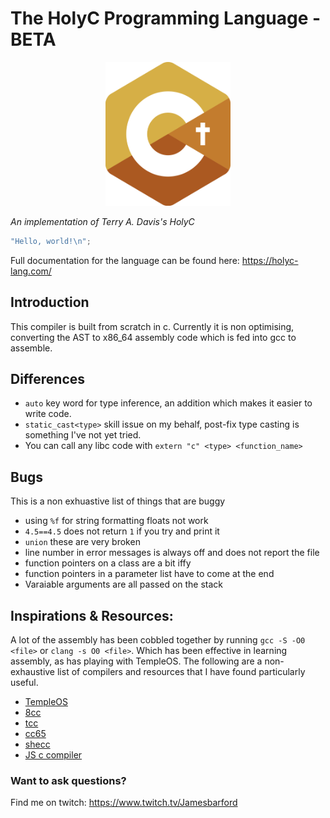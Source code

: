 # The HolyC Programming Language - BETA

<p align="center">
  <img 
    src="/assets/holyc-logo.png?raw=true"
    alt="alt text"
    title="holyc logo"
    width="200"
    height="230"/>
</p>

_An implementation of Terry A. Davis's HolyC_

```c
"Hello, world!\n";
```

Full documentation for the language can be found here: https://holyc-lang.com/

## Introduction
This compiler is built from scratch in c. Currently it is non optimising,
converting the AST to x86_64 assembly code which is fed into gcc to assemble.

## Differences
- `auto` key word for type inference, an addition which makes it easier
  to write code.
- `static_cast<type>` skill issue on my behalf, post-fix type casting
  is something I've not yet tried.
- You can call any libc code with `extern "c" <type> <function_name>`

## Bugs
This is a non exhuastive list of things that are buggy
- using `%f` for string formatting floats not work
- `4.5==4.5` does not return `1` if you try and print it
- `union` these are very broken
- line number in error messages is always off and does not report the file
- function pointers on a class are a bit iffy
- function pointers in a parameter list have to come at the end
- Varaiable arguments are all passed on the stack

## Inspirations & Resources:
A lot of the assembly has been cobbled together by running `gcc -S -O0 <file>`
or `clang -s O0 <file>`. Which has been effective in learning assembly, as 
has playing with TempleOS. The following are a non-exhaustive list of compilers
and resources that I have found particularly useful.
- [TempleOS](https://templeos.org/)
- [8cc](https://github.com/rui314/8cc)
- [tcc](http://bellard.org/tcc/)
- [cc65](https://cc65.github.io/)
- [shecc](https://github.com/sysprog21/shecc/tree/master)
- [JS c compiler](https://github.com/Captainarash/CaptCC)

### Want to ask questions?
Find me on twitch: https://www.twitch.tv/Jamesbarford
